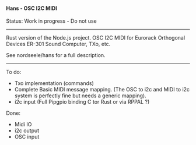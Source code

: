 #### Hans - OSC I2C MIDI 

Status: Work in progress - Do not use 

*******************************************
Rust version of the Node.js project. 
OSC I2C MIDI for Eurorack Orthogonal Devices ER-301 Sound Computer, TXo, etc. 

See nordseele/hans for a full description.
*******************************************

To do: 
- Txo implementation (commands)
- Complete Basic MIDI message mapping. (The OSC to i2c and MIDI to i2c system is perfectly fine but needs a generic mapping).
- i2c input (Full Pipgpio binding C tor Rust or via RPPAL ?)

Done:
- Midi IO
- i2c output
- OSC input